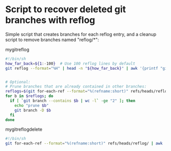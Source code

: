 # Script to recover deleted git branches with reflog

Simple script that creates branches for each reflog entry, and a cleanup script to remove branches named "reflog/*":

mygitreflog
```sh
#!/bin/sh
how_far_back=${1:-100}  # Use 100 reflog lines by default
git reflog --format="%H" | head -n "${how_far_back}" | awk '{printf "git branch reflog/%02d %s\n",NR,$1;}' | sh


# Optional:
# Prune branches that are already contained in other branches:
reflogs=$(git for-each-ref --format="%(refname:short)" refs/heads/reflog/)
for b in $reflogs; do
  if [ `git branch --contains $b | wc -l` -ge "2" ]; then
    echo "prune $b"
    git branch -D $b
  fi
done
```

mygitreflogdelete
```sh
#!/bin/sh
git for-each-ref --format="%(refname:short)" refs/heads/reflog/ | awk '{print "git branch -D",$1;}' | sh
```
